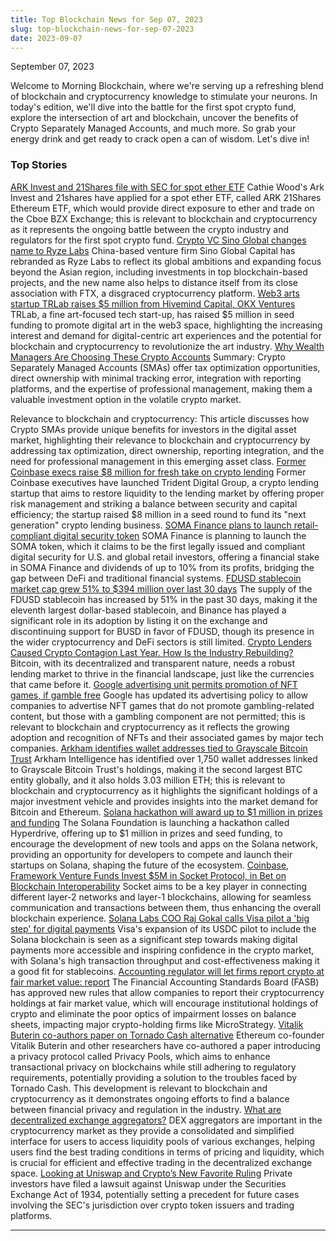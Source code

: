 ```yaml
---
title: Top Blockchain News for Sep 07, 2023
slug: top-blockchain-news-for-sep-07-2023
date: 2023-09-07
---
```


September 07, 2023

Welcome to Morning Blockchain, where we're serving up a refreshing blend of blockchain and cryptocurrency knowledge to stimulate your neurons. In today's edition, we'll dive into the battle for the first spot crypto fund, explore the intersection of art and blockchain, uncover the benefits of Crypto Separately Managed Accounts, and much more. So grab your energy drink and get ready to crack open a can of wisdom. Let's dive in!

### Top Stories
[ARK Invest and 21Shares file with SEC for spot ether ETF](https://www.theblock.co/post/249581/ark-invest-and-21shares-file-with-sec-for-spot-ether-etf?utm_source=rss&utm_medium=rss/)
Cathie Wood's Ark Invest and 21shares have applied for a spot ether ETF, called ARK 21Shares Ethereum ETF, which would provide direct exposure to ether and trade on the Cboe BZX Exchange; this is relevant to blockchain and cryptocurrency as it represents the ongoing battle between the crypto industry and regulators for the first spot crypto fund.
[Crypto VC Sino Global changes name to Ryze Labs](https://www.theblock.co/post/249359/crypto-vc-sino-global-changes-name-to-ryze-labs?utm_source=rss&utm_medium=rss/)
China-based venture firm Sino Global Capital has rebranded as Ryze Labs to reflect its global ambitions and expanding focus beyond the Asian region, including investments in top blockchain-based projects, and the new name also helps to distance itself from its close association with FTX, a disgraced cryptocurrency platform.
[Web3 arts startup TRLab raises $5 million from Hivemind Capital, OKX Ventures](https://www.theblock.co/post/249378/web3-arts-startup-trlab-raises-5-million-from-hivemind-capital-okx-ventures?utm_source=rss&utm_medium=rss/)
TRLab, a fine art-focused tech start-up, has raised $5 million in seed funding to promote digital art in the web3 space, highlighting the increasing interest and demand for digital-centric art experiences and the potential for blockchain and cryptocurrency to revolutionize the art industry.
[Why Wealth Managers Are Choosing These Crypto Accounts](https://www.coindesk.com/coindesk-indices/2023/09/06/why-wealth-managers-are-choosing-these-crypto-accounts/?utm_medium=referral&utm_source=rss&utm_campaign=headlines/)
Summary: Crypto Separately Managed Accounts (SMAs) offer tax optimization opportunities, direct ownership with minimal tracking error, integration with reporting platforms, and the expertise of professional management, making them a valuable investment option in the volatile crypto market.

Relevance to blockchain and cryptocurrency: This article discusses how Crypto SMAs provide unique benefits for investors in the digital asset market, highlighting their relevance to blockchain and cryptocurrency by addressing tax optimization, direct ownership, reporting integration, and the need for professional management in this emerging asset class.
[Former Coinbase execs raise $8 million for fresh take on crypto lending](https://www.theblock.co/post/249375/former-coinbase-execs-raise-8-million-for-fresh-take-on-crypto-lending?utm_source=rss&utm_medium=rss/)
Former Coinbase executives have launched Trident Digital Group, a crypto lending startup that aims to restore liquidity to the lending market by offering proper risk management and striking a balance between security and capital efficiency; the startup raised $8 million in a seed round to fund its "next generation" crypto lending business.
[SOMA Finance plans to launch retail-compliant digital security token](https://www.theblock.co/post/249433/soma-finance-digital-security-token?utm_source=rss&utm_medium=rss/)
SOMA Finance is planning to launch the SOMA token, which it claims to be the first legally issued and compliant digital security for U.S. and global retail investors, offering a financial stake in SOMA Finance and dividends of up to 10% from its profits, bridging the gap between DeFi and traditional financial systems.
[FDUSD stablecoin market cap grew 51% to $394 million over last 30 days](https://www.theblock.co/post/249291/fdusd-stablecoin-market-cap-grew-51-to-394-million-over-last-30-days?utm_source=rss&utm_medium=rss/)
The supply of the FDUSD stablecoin has increased by 51% in the past 30 days, making it the eleventh largest dollar-based stablecoin, and Binance has played a significant role in its adoption by listing it on the exchange and discontinuing support for BUSD in favor of FDUSD, though its presence in the wider cryptocurrency and DeFi sectors is still limited.
[Crypto Lenders Caused Crypto Contagion Last Year. How Is the Industry Rebuilding?](https://www.coindesk.com/consensus-magazine/2023/09/06/crypto-lenders-caused-crypto-contagion-last-year-how-is-the-industry-rebuilding/?utm_medium=referral&utm_source=rss&utm_campaign=headlines/)
Bitcoin, with its decentralized and transparent nature, needs a robust lending market to thrive in the financial landscape, just like the currencies that came before it.
[Google advertising unit permits promotion of NFT games, if gamble free](https://www.theblock.co/post/249553/google-advertising-unit-permits-promotion-of-nft-games-if-gamble-free?utm_source=rss&utm_medium=rss/)
Google has updated its advertising policy to allow companies to advertise NFT games that do not promote gambling-related content, but those with a gambling component are not permitted; this is relevant to blockchain and cryptocurrency as it reflects the growing adoption and recognition of NFTs and their associated games by major tech companies.
[Arkham identifies wallet addresses tied to Grayscale Bitcoin Trust](https://www.theblock.co/post/249593/arkham-intelligence-identifies-over-1750-wallet-addresses-tied-to-grayscale-bitcoin-trust?utm_source=rss&utm_medium=rss/)
Arkham Intelligence has identified over 1,750 wallet addresses linked to Grayscale Bitcoin Trust's holdings, making it the second largest BTC entity globally, and it also holds 3.03 million ETH; this is relevant to blockchain and cryptocurrency as it highlights the significant holdings of a major investment vehicle and provides insights into the market demand for Bitcoin and Ethereum.
[Solana hackathon will award up to $1 million in prizes and funding](https://www.theblock.co/post/249449/solana-hackathon-will-award-up-to-1-million-in-prizes-and-funding?utm_source=rss&utm_medium=rss/)
The Solana Foundation is launching a hackathon called Hyperdrive, offering up to $1 million in prizes and seed funding, to encourage the development of new tools and apps on the Solana network, providing an opportunity for developers to compete and launch their startups on Solana, shaping the future of the ecosystem.
[Coinbase, Framework Venture Funds Invest $5M in Socket Protocol, in Bet on Blockchain Interoperability](https://www.coindesk.com/tech/2023/09/06/coinbase-framework-venture-funds-invest-5m-in-socket-protocol-in-bet-on-blockchain-interoperability/?utm_medium=referral&utm_source=rss&utm_campaign=headlines/)
Socket aims to be a key player in connecting different layer-2 networks and layer-1 blockchains, allowing for seamless communication and transactions between them, thus enhancing the overall blockchain experience.
[Solana Labs COO Raj Gokal calls Visa pilot a 'big step' for digital payments](https://www.theblock.co/post/249457/solana-labs-coo-raj-gokal-calls-visa-pilot-a-big-step-for-digital-payments?utm_source=rss&utm_medium=rss/)
Visa's expansion of its USDC pilot to include the Solana blockchain is seen as a significant step towards making digital payments more accessible and inspiring confidence in the crypto market, with Solana's high transaction throughput and cost-effectiveness making it a good fit for stablecoins.
[Accounting regulator will let firms report crypto at fair market value: report](https://www.theblock.co/post/249557/accounting-regulator-will-let-firms-report-crypto-at-fair-market-value-bloomberg-law?utm_source=rss&utm_medium=rss/)
The Financial Accounting Standards Board (FASB) has approved new rules that allow companies to report their cryptocurrency holdings at fair market value, which will encourage institutional holdings of crypto and eliminate the poor optics of impairment losses on balance sheets, impacting major crypto-holding firms like MicroStrategy.
[Vitalik Buterin co-authors paper on Tornado Cash alternative](https://www.theblock.co/post/249487/vitalik-buterin-co-authors-paper-on-regulation-friendly-tornado-cash-alternative?utm_source=rss&utm_medium=rss/)
Ethereum co-founder Vitalik Buterin and other researchers have co-authored a paper introducing a privacy protocol called Privacy Pools, which aims to enhance transactional privacy on blockchains while still adhering to regulatory requirements, potentially providing a solution to the troubles faced by Tornado Cash. This development is relevant to blockchain and cryptocurrency as it demonstrates ongoing efforts to find a balance between financial privacy and regulation in the industry.
[What are decentralized exchange aggregators?](https://www.theblock.co/learn/245705/what-are-aggregators-and-for-what-are-they-used?utm_source=rss&utm_medium=rss/)
DEX aggregators are important in the cryptocurrency market as they provide a consolidated and simplified interface for users to access liquidity pools of various exchanges, helping users find the best trading conditions in terms of pricing and liquidity, which is crucial for efficient and effective trading in the decentralized exchange space.
[Looking at Uniswap and Crypto’s New Favorite Ruling](https://www.coindesk.com/policy/2023/09/06/looking-at-uniswap-and-cryptos-new-favorite-ruling/?utm_medium=referral&utm_source=rss&utm_campaign=headlines/)
Private investors have filed a lawsuit against Uniswap under the Securities Exchange Act of 1934, potentially setting a precedent for future cases involving the SEC's jurisdiction over crypto token issuers and trading platforms.

---
